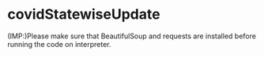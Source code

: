 # covidStatewiseUpdate
(IMP:)Please make sure that BeautifulSoup and requests are installed before running the code on interpreter.
